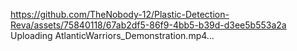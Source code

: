 
https://github.com/TheNobody-12/Plastic-Detection-Reva/assets/75840118/67ab2df5-86f9-4bb5-b39d-d3ee5b553a2a
Uploading AtlanticWarriors_Demonstration.mp4…
